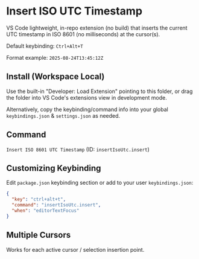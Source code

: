 # Insert ISO UTC Timestamp

VS Code lightweight, in-repo extension (no build) that inserts the current UTC timestamp in ISO 8601 (no milliseconds) at the cursor(s).

Default keybinding: `Ctrl+Alt+T`

Format example: `2025-08-24T13:45:12Z`

## Install (Workspace Local)
Use the built-in "Developer: Load Extension" pointing to this folder, or drag the folder into VS Code's extensions view in development mode.

Alternatively, copy the keybinding/command info into your global `keybindings.json` & `settings.json` as needed.

## Command
`Insert ISO 8601 UTC Timestamp` (ID: `insertIsoUtc.insert`)

## Customizing Keybinding
Edit `package.json` keybinding section or add to your user `keybindings.json`:
```json
{
  "key": "ctrl+alt+t",
  "command": "insertIsoUtc.insert",
  "when": "editorTextFocus"
}
```

## Multiple Cursors
Works for each active cursor / selection insertion point.
